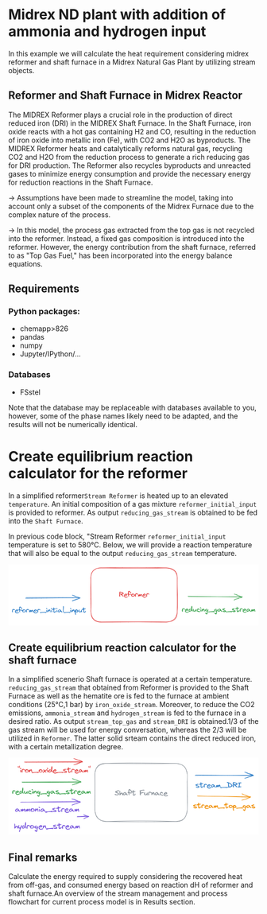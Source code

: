 # Midrex ND plant with addition of ammonia and hydrogen input 
In this example we will calculate the heat requirement considering midrex reformer and shaft furnace in a Midrex Natural Gas Plant by utilizing stream objects.

## Reformer and Shaft Furnace in Midrex Reactor

The MIDREX Reformer plays a crucial role in the production of direct reduced iron (DRI) in the MIDREX Shaft Furnace. In the Shaft Furnace, iron oxide reacts with a hot gas containing H2 and CO, resulting in the reduction of iron oxide into metallic iron (Fe), with CO2 and H2O as byproducts. The MIDREX Reformer heats and catalytically reforms natural gas, recycling CO2 and H2O from the reduction process to generate a rich reducing gas for DRI production. The Reformer also recycles byproducts and unreacted gases to minimize energy consumption and provide the necessary energy for reduction reactions in the Shaft Furnace.

-> Assumptions have been made to streamline the model, taking into account only a subset of the components of the Midrex Furnace due to the complex nature of the process.

-> In this model, the process gas extracted from the top gas is not recycled into the reformer. Instead, a fixed gas composition is introduced into the reformer. However, the energy contribution from the shaft furnace, referred to as "Top Gas Fuel," has been incorporated into the energy balance equations.

## Requirements
### Python packages:
* chemapp>826
* pandas
* numpy
* Jupyter/IPython/...

### Databases
* FSstel

Note that the database may be replaceable with databases available to you,
however, some of the phase names likely need to be adapted, and the results will
not be numerically identical.


# Create equilibrium reaction calculator for the reformer 

In a simplified reformer`Stream Reformer` is heated up to an elevated `temperature`. An initial composition of a gas mixture `reformer_initial_input` is provided to reformer. As output `reducing_gas_stream` is obtained to be fed into the `Shaft Furnace`.

In previous code block, "Stream Reformer `reformer_initial_input` temperature is set to 580°C. Below, we will provide a reaction temperature that will also be equal to the output `reducing_gas_stream` temperature.

![Reformer flowchart ](reformer_chart.png)


## Create equilibrium reaction calculator for the shaft furnace

In a simplified scenerio Shaft furnace is operated at a certain temperature. `reducing_gas_stream` that obtained from Reformer is provided to the Shaft Furnace as well as the hematite ore is fed to the furnace at ambient conditions (25°C,1 bar) by `iron_oxide_stream`. Moreover, to reduce the CO2 emissions, `ammonia_stream` and `hydrogen_stream` is fed to the furnace in a desired ratio. As output `stream_top_gas` and `stream_DRI` is obtained.1/3 of the  gas stream will be used for energy conversation, whereas the 2/3 will be utilized in `Reformer`. The latter solid srteam contains the direct reduced iron, with a certain metallization degree.   

![Shaft furnace flowchart ](shaft_furnace_chart.png)

## Final remarks
 Calculate the energy required to supply considering the recovered heat from off-gas, and consumed energy based on reaction dH of reformer and shaft furnace.An overview of the stream management and process flowchart for current process model is in Results section.

